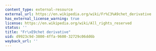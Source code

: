 ```yaml
---
content_type: external-resource
external_url: https://en.wikipedia.org/wiki/Fr%C3%A9chet_derivative
has_external_license_warning: true
license: https://en.wikipedia.org/wiki/All_rights_reserved
status: ''
title: "Fr\xE9chet derivative"
uid: d9923c9d-3800-4ffa-9600-32729c06dd6b
wayback_url: ''
---
```

